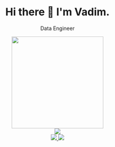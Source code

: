 <h1 align='center'>
  Hi there 👋 I'm Vadim.
</h1>
<p align='center'>
  Data Engineer
</p>

<div id="header" align="center">
  <img src="https://media.giphy.com/media/QJ8bR5An4VC59FvVcx/giphy.gif"width="250"/>
</div>
<div id="codewars" align="center">
  <img src="https://www.codewars.com/users/JDiablo/badges/large"/>
</div>

<div id="badges" align="center">
  <a href="https://www.linkedin.com/in/vadim-reznikov465/">
      <img src="https://i.imgur.com/HCDDzEL.jpg"/>
  </a>
  <a href="https://t.me/swagswag">
      <img src="https://i.imgur.com/yQb59xB.jpg"/>
  </a>  
</div>
